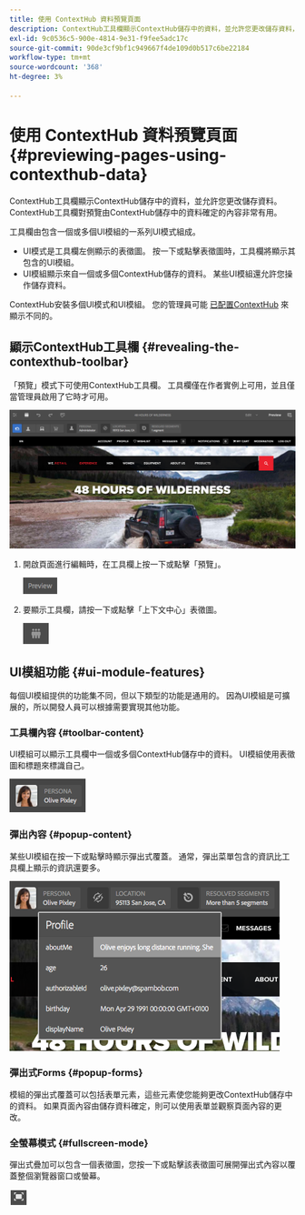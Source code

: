 ```yaml
---
title: 使用 ContextHub 資料預覽頁面
description: ContextHub工具欄顯示ContextHub儲存中的資料，並允許您更改儲存資料，對預覽內容非常有用
exl-id: 9c0536c5-900e-4814-9e31-f9fee5adc17c
source-git-commit: 90de3cf9bf1c949667f4de109d0b517c6be22184
workflow-type: tm+mt
source-wordcount: '368'
ht-degree: 3%

---
```


# 使用 ContextHub 資料預覽頁面  {#previewing-pages-using-contexthub-data}

ContextHub工具欄顯示ContextHub儲存中的資料，並允許您更改儲存資料。 ContextHub工具欄對預覽由ContextHub儲存中的資料確定的內容非常有用。

工具欄由包含一個或多個UI模組的一系列UI模式組成。

* UI模式是工具欄左側顯示的表徵圖。 按一下或點擊表徵圖時，工具欄將顯示其包含的UI模組。
* UI模組顯示來自一個或多個ContextHub儲存的資料。 某些UI模組還允許您操作儲存資料。

ContextHub安裝多個UI模式和UI模組。 您的管理員可能 [已配置ContextHub](/help/implementing/developing/personalization/configuring-contexthub.md) 來顯示不同的。

## 顯示ContextHub工具欄 {#revealing-the-contexthub-toolbar}

「預覽」模式下可使用ContextHub工具欄。 工具欄僅在作者實例上可用，並且僅當管理員啟用了它時才可用。

![ContextHub工具欄](/help/sites-cloud/authoring/assets/contexthub-toolbar.png)

1. 開啟頁面進行編輯時，在工具欄上按一下或點擊「預覽」。

   ![預覽按鈕](/help/sites-cloud/authoring/assets/contexthub-preview-button.png)

1. 要顯示工具欄，請按一下或點擊「上下文中心」表徵圖。

   ![「上下文中心」按鈕](/help/sites-cloud/authoring/assets/contexthub-button.png)

## UI模組功能 {#ui-module-features}

每個UI模組提供的功能集不同，但以下類型的功能是通用的。 因為UI模組是可擴展的，所以開發人員可以根據需要實現其他功能。

### 工具欄內容 {#toolbar-content}

UI模組可以顯示工具欄中一個或多個ContextHub儲存中的資料。 UI模組使用表徵圖和標題來標識自己。

![ContextHub角色](/help/sites-cloud/authoring/assets/contexthub-persona-button.png)

### 彈出內容 {#popup-content}

某些UI模組在按一下或點擊時顯示彈出式覆蓋。 通常，彈出菜單包含的資訊比工具欄上顯示的資訊還要多。

![ContextHub配置檔案資訊](/help/sites-cloud/authoring/assets/contexthub-profile.png)

### 彈出式Forms {#popup-forms}

模組的彈出式覆蓋可以包括表單元素，這些元素使您能夠更改ContextHub儲存中的資料。 如果頁面內容由儲存資料確定，則可以使用表單並觀察頁面內容的更改。

### 全螢幕模式 {#fullscreen-mode}

彈出式疊加可以包含一個表徵圖，您按一下或點擊該表徵圖可展開彈出式內容以覆蓋整個瀏覽器窗口或螢幕。

![全屏按鈕](/help/sites-cloud/authoring/assets/contexthub-fullscreen.png)
